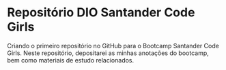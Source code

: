 # Repositório DIO Santander Code Girls
Criando o primeiro repositório no GitHub para o Bootcamp Santander Code Girls. Neste repositório, depositarei as minhas anotações do bootcamp, bem como materiais de estudo relacionados. 
